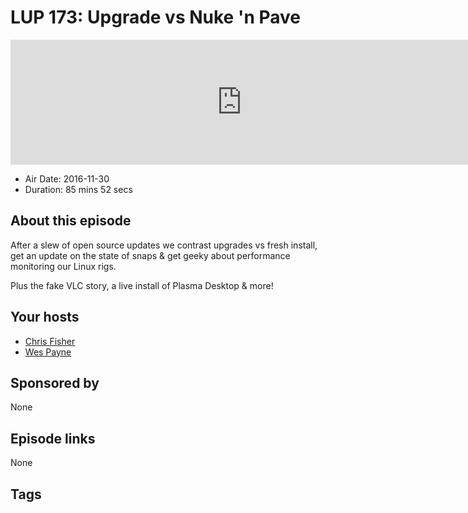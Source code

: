 # LUP 173: Upgrade vs Nuke 'n Pave

<iframe src="https://player.fireside.fm/v2/RUkczH-V+ucwKVfPI?theme=dark" width="740" height="200" frameborder="0" scrolling="no"></iframe>

* Air Date: 2016-11-30
* Duration: 85 mins 52 secs

## About this episode

After a slew of open source updates we contrast upgrades vs fresh install, get an update on the state of snaps & get geeky about performance monitoring our Linux rigs.

Plus the fake VLC story, a live install of Plasma Desktop & more!

## Your hosts
* [Chris Fisher](https://linuxunplugged.com/hosts/chrislas)
* [Wes Payne](https://linuxunplugged.com/hosts/wes)

## Sponsored by

None



## Episode links

None



## Tags

